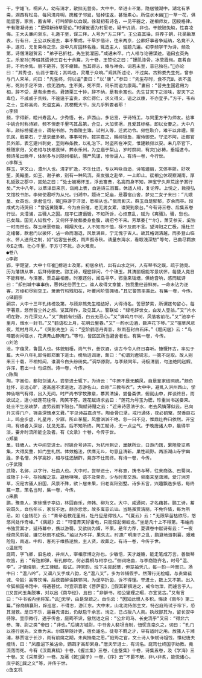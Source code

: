 <!-- { "loadSidebar": true } -->
    干，字雄飞，桐庐人。幼有清才，散拙无营务。大中中，举进士不第，隐居镜湖中，湖北有茅斋，湖西有松岛，每风清月明，携稚子邻叟，轻棹往返，甚惬素心。所住水木幽，一草一花，俱能留客。家贫，蓄古琴，行吟醉卧以自娱。徐凝初有诗名，一见干器之，遂相师友，因授格律。干有赠凝诗云：“把得新诗草里论。”时谓反语为村里老，疑干讥诮，非也。干貌陋兔缺，性喜凌侮。王大夫廉问浙东，礼邀干至，误三拜，人号为“方三拜”。王公嘉其操，将荐于朝，托吴融草表，行有日，王公以疾逝去，事不果成。干早岁偕计，往来两京，公卿好事者争延纳，名竟不入手，遂归，无复荣辱之念。浙中凡有园林名胜，辄造主人，留题几遍。初李频学干为诗，频及第，诗僧清越贺云：“弟子已折桂，先生犹灌园。”咸通末卒。门人相与论德谋迹。谥曰玄英先生。乐安孙等缀其遗诗三百七十余篇，为十卷，王赞论之曰：“镘肌涤骨，冰莹霞绚。嘉肴自将，不吮余隽。丽不葩芬，苦不癯棘。当其得志，倏与神会。词若未至，意已独往。”亦论曰：“其秀也，仙蕊于常花；其鸣也，灵鼍于众响。”观其所述论，不过矣。古黔娄先生死，曾参与门人来吊，问曰：“先生终，何以谥“妻曰：“以‘康’。”参曰：“先生存时，食不充Ш，衣不盖形，死则手足不敛，傍无酒肉。生不美，死不荣，何乐而谥为康哉。”妻曰：“昔先生国君用为相，辞不受，是有余贵也。君馈栗三十钟，辞不纳，是有余富也。先生甘天下之淡味，安天下之卑位，不戚戚于贫贱，不遑遑于富贵，求仁得仁，求义得义，谥之以康，不亦宜乎。”方干，韦布之士，生称高尚，死谥玄英，其梗概大节，庶几乎黔娄者耶！
    ○李频
    频，字得新，睦州寿昌人。少秀悟，长，庐西山。多记览，于诗特工。与同里方干为师友。给事中姚合时称诗颖，频不惮走千里丐其品第，合见，大加奖挹，且爱其标格，即以女妻之。大中八年，颜标榜擢进士，调秘书郎，为南陵主簿。试判入等，迁武功令。频性耿介，难干以非理。赈饥民，戢豪右，于是京畿多赖，事事可传。懿宗嘉之，赐绯银鱼，擢侍御史。守法不阿，迁都官员外郎。表乞建州刺史，至则布条教，以礼治下。时盗所在冲突，惟建赖频以安。未几卒官下，榇随家归，父老相与扶柩哀悼，葬永乐州，为立庙于梨山，岁时祭祠，有灾必祷，垂福逮今。频诗虽出晚年，体制多与刘随州相抗，骚严风谨，惨惨逼人。有诗一卷，今行世。
    ○李群玉
    群玉，字文山，澧州人也。清才旷逸，不乐仕进，专以吟咏自适，诗笔遒丽，文体丰妍。好吹笙，美翰墨。如王、谢子弟，别有一种风流。亲友强之赴举，一上即止。裴相公休观察湖南，厚礼延致之郡中，尝勉之曰：“处士被褐怀玉，浮云富贵，名高而身不知，神宝宁久弃荒途子其行矣。”大中八年，以草泽臣来京，诣阙上表，自进诗三百篇。休适人相，复论荐。上悦之，敕授弘文馆校书郎。李频使君呼为从兄。归湘中，题诗二妃庙，是暮宿山舍，梦见二女子来曰：“儿娥皇、女英也，承君佳句，徽将游于汗漫，愿相从也。”俄而影灭。群玉自是郁郁，岁余而卒。段成式为诗哭曰：“曾话黄陵事，今为白日催。老无男女累，谁哭到泉台。”今有诗三卷、后集五卷行世。夫澧浦，古骚人之国。屈平仁遭谮毁，不知所诉，心烦意乱，赋为《离骚》。骚，愁也。已矣哉。国无人知我兮，又何怀乎故都委身鱼腹，魂招兮不来。芳草萎{艹尔}，萧艾参天，奚独一时而然也。群玉继禀修能，翱翔大化，人不知而不恤，禄不及而不言。望涔阳之亡极，挹杜兰之绪馨，款君门以披怀，沾一命而潜退，风景满目，宁无愧于古人。故其格调清越，而多登山临水、怀人送归之制，如“远客坐长夜，雨声孤寺秋。请量东海水，看取浅深愁“等句，已曲尽羁旅坎Б之情。壮心千里，于方寸不扰，亦大难矣。
    ●卷八
    ○李郢
    郢，字楚望，大中十年崔榜进士及第。初居余杭，出有山水之兴，人有琴书之娱，疏于驰竞。历为藩镇从事，后拜侍御史。郢工诗，理密辞闲，个个珠玉。其清丽极能写景状怀，每使人竟日不能释卷。与清塞、贾岛最相善。时塞还俗，闻岛寻卒，郢重来钱塘，俱绝音响，感而赋诗曰：“却到城中事事伤，惠休还俗贾生亡。谁人收得文章箧，独我重经苔鲜房。一命未沾为逐客，万缘初尽别空王。萧萧竹坞残阳在，叶覆闲阶雪拥墙。”其它警策率类此。有集一卷，今传。
    ○储嗣宗
    嗣宗，大中十三年孔纬榜及第。与顾非熊先生相结好，大得诗名。苦思梦索，所谓逐句留心，每字著意，悠然皆尘外之想。览其所作，及见其人。警联如：“绿毛辞世女，白发人壶翁。”又“片水明在野，万花深见人。”又“黄鹤有归语，白云无忌心。”又“蝉鸣月中树，风落客前花。”又“池亭千里月，烟水一封书。”又“鹤语松上月，花明云里春。”又“一酌水边酒，数声花下琴。”又“宿草风悲夜，荒村月吊人。”《哭彭先生》云：“空阶鹤恋丹青影，秋雨苔封白石床。”《题闲居》云：“鸟啼碧树闲临水，花满青山静掩门。”等句，皆区区所当避舍者也。有集一卷，今传。
    ○刘沧
    沧，字蕴灵，鲁国人也。体貌魁梧，尚气节，善饮酒，谈古今令人终日喜听。慷慨怀古，率见于篇。大中八年礼部侍郎郑薰下进士。榜后进谒谢，薰曰：“初谓刘君锐志，一第不足取。故人别来三十载，不相知闻，谁渭今白头纷纷矣。”调华原尉。与李频同年。诗极清丽，句法绝同赵嘏、许浑，若出一纟句综然。诗一卷，今传。
    ○陈陶
    陶，字嵩伯，鄱阳剑浦人。尝举进士辄下，为诗云：“中原不是无麟凤，自是皇家结网疏。”颇负壮怀，志远心旷，遂高居不求进达，恣游名山，自称“三教布衣”。大中中，避乱入洪州西山，学神仙咽气有得，出入无间。时严尚书宇牧豫章，慕其清操，尝备斋供，俯就山中，挥谈终日。而欲试之，遣小妓莲花往侍，陶笑不答。莲花赋诗求去曰：“莲花为号玉为腮，珍重尚书送妾来。处士不生巫峡梦，虚劳云雨下阳台。”陶赋诗赠之云：“近来诗思清于水，老去风情薄似云。已向升天得门户，锦衾深愧卓文君。”宇见诗益嘉贞节。陶金骨已坚，戒行通体，夜必鹤氅，焚香巨石上，鸣金步虚，礼星月，少寐。所止茅屋，风雷汹汹不绝。忽一日不见，惟鼎灶杵臼依然。开宝间，有樵者入深谷，犹见无恙。后不知所终。陶工赋诗，无一点尘气。于晚唐诸人中，最得平淡，要非时流所能企及者。有《文录》十卷，今传于世。
    ○郑巢
    巢，钱塘人。大中间举进士。时姚合号诗宗，为杭州刺史，巢献所业，日游门馆，累陪登览燕集，大得奖重，如门生礼然。体效格法，伏膺无ル，句意且清新。巢性疏野。两浙湖山寺宇幽胜，多名僧，外学高妙，相与往还酬酢，竟亦不仕而终。有诗一卷，今传。
    ○于武陵
    武陵，名邺，以字行，杜曲人也。大中时，尝举进士，不称意，携书与琴，往来商洛、巴蜀间，或隐于卜中，存独醒之意。避地嘿嘿，语不及荣贵，少与时辈交游。尝南来至潇湘，爱汀洲芳草，况是古骚人旧国，风景不殊，欲卜居未果，归老嵩阳别墅。诗多五言，兴趣飘逸多感，每终篇一意，策名当时，集一卷，今传。
    ○来鹏
    鹏，豫章人，家徐孺子亭边，林园自乐，师韩、柳为文。大中、咸通间，才名藉甚。鹏工诗，蓄锐既久，自伤年长，家贫不达，颇亦忿忿，故多寓意讥讪。当路虽赏清丽，不免忤情，每为所忌。如《金钱花》云：“青帝若教花里用，牡丹应是得钱人。“《夏云》云：“无限旱苗枯欲尽，悠悠闲处作奇峰。”《偶题》云：“可惜青天好雷电，只能惊起懒蛟龙。”坐是凡十上不得第。韦岫尚书独赏其才，延待幕中，携以游蜀。又欲纳为婿，不果。是年力荐，夏课卷中献诗有云：“一夜绿荷风剪破，嫌它秋雨不成珠。”岫以为不祥，果失志。时遭广明庚子之乱，鹏避地游荆襄，艰难险阻，南返。中和，客死于维扬逆旅，主人贤，收葬之。有诗一卷，今传于世。
    ○温庭筠
    庭筠，字飞卿，旧名岐，并州人，宰相彦博之孙也。少敏悟，天才雄赡，能走笔成万言。善鼓琴吹笛，云：“有弦即弹，有孔即吹，何必爨桐与柯亭也。”侧词艳曲，与李商隐齐名，时号“温、李”。才情绮丽，尤工律赋。每试，押官韵，烛下未尝起草，但笼袖凭几，每一韵一吟而已，场中曰：“温八吟”。又谓八叉手成八韵，名“温八叉”。多为邻铺假手。然薄行无检幅，与贵胄裴诚、令狐氵高等饮博。后夜尝醉诟狭邪间，为逻卒折齿，诉不得理。举进士，数上又不第。出入令狐相国书馆中，待遇甚优。时宣宗喜歌《菩萨蛮》，假其新撰进之，戒令勿泄，而遽言于人。又尝问玉条脱事，对以出《南华经》，且曰：“非僻书，相公燮理之暇，亦宜览古。”又有言曰：“中书省内坐将军。”讥无学，由是渐疏之。自伤云：“因知此恨人多积，悔读《南华》第二篇。”徐商镇襄阳，辟巡官，不得志，游江东。大中末，山北沈侍郎主文，特召庭筠试于帘下，恐其潜救。是日不乐，逼暮先请出，仍献启千余言。询之，已占授八人矣。执政鄙其为，留长安中待除。宣宗微行，遇于传舍，庭筠不识，傲然诘之曰：“公非司马、长史流乎“又曰：“得非六参、簿、尉之类“帝曰：“非也。”后谪方城尉，中书舍人裴坦当制，忸怩含毫久之，词曰：“孔门以德行居先，文章为末。尔既早随计吏，宿负雄名，徒夸不羁之才，罕有适时之用。放骚人于湘浦，移贾谊于长沙，尚有前席之期，未爽抽毫之思。”庭筠之官，文士诗人争赋诗祖饯，惟纪唐夫擅场，曰：“凤凰诏下虽沾命，鹦鹉才高却累身。”唐夫举进士，有词名。庭筠仕终国子助教。竟流落而死。今有《汉南真稿》十卷，《握兰集》三卷，《金筌集》十卷，诗集五卷，及《学海》三十卷。又《采茶录》一卷。及著《乾巽子》一卷，《序》云“不爵不觥，非い非炙，能悦诸心，庶乎乾巽之义“等，并传于世。
    ○鱼玄机

